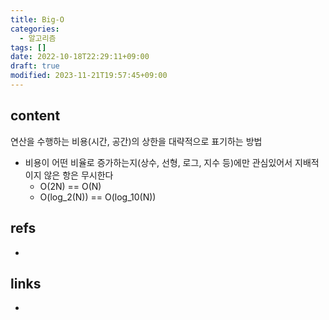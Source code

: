 ```yaml
---
title: Big-O
categories:
  - 알고리즘
tags: []
date: 2022-10-18T22:29:11+09:00
draft: true
modified: 2023-11-21T19:57:45+09:00
---
```


## content
연산을 수행하는 비용(시간, 공간)의 상한을 대략적으로 표기하는 방법
- 비용이 어떤 비율로 증가하는지(상수, 선형, 로그, 지수 등)에만 관심있어서 지배적이지 않은 항은 무시한다
	- O(2N) == O(N)
	- O(log_2(N)) == O(log_10(N))


## refs
- 


## links
- 
